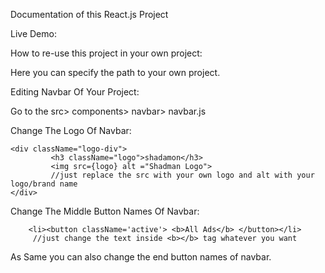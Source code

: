 Documentation of this React.js Project

Live Demo:

How to re-use this project in your own project:

Here you can specify the path to your own project.

Editing Navbar Of Your Project:

Go to the src> components> navbar> navbar.js

Change The Logo Of Navbar:
```
<div className="logo-div">
         <h3 className="logo">shadamon</h3>
         <img src={logo} alt ="Shadman Logo"> 
         //just replace the src with your own logo and alt with your logo/brand name
</div>
```

Change The Middle Button Names Of Navbar:
```
    <li><button className='active'> <b>All Ads</b> </button></li> 
     //just change the text inside <b></b> tag whatever you want
```

As Same you can also change the end button names of navbar.
